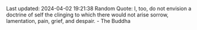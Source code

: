 Last updated: 2024-04-02 19:21:38
Random Quote: I, too, do not envision a doctrine of self the clinging to which there would not arise sorrow, lamentation, pain, grief, and despair. - The Buddha